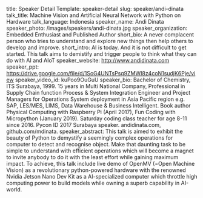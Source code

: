 title: Speaker Detail
Template: speaker-detail
slug: speaker/andi-dinata
talk_title: Machine Vision and Artificial Neural Network with Python on Hardware
talk_language: Indonesia
speaker_name: Andi Dinata
speaker_photo: /images/speakers/andi-dinata.jpg
speaker_organization: Embedded Enthusiast and Published Author
short_bio: A never complacent person who tries to understand and explore new things then help others to develop and improve.
short_intro: AI is today. And it is not difficult to get started. This talk aims to demistify and trigger people to think what they can do with AI and AIoT
speaker_website: http://www.andidinata.com
speaker_ppt: https://drive.google.com/file/d/1SoG4UNTsPsq9ZMWI8z4coN1sudjK6Pje/view
speaker_video_id: kuPoo9OuGuU
speaker_bio: Bachelor of Chemistry, ITS Surabaya, 1999. 15 years in Multi National Company, Professional in Supply Chain function Process & System Integration Engineer and Project Managers for Operations System deployment in Asia Pacific region e.g. SAP, LES/MES, LIMS, Data Warehouse & Business Intelligent. Book author Physical Computing with Raspberry Pi (April 2017), Fun Coding with Micropython (January 2019). Saturday coding class teacher for age 8-11 since 2016. Pycon ID 2017 Surabaya speaker. andidinata.com, github.com/mdinata.
speaker_abstract: This talk is aimed to exhibit the beauty of Python to demystify a seemingly complex operations for computer to detect and recognise object. 
    Make that daunting task to be simple to understand with efficient operations which will become a magnet to invite anybody to do it with the least effort while gaining maximum impact. To achieve, this talk include live demo of OpenMV (=Open Machine Vision) as a revolutionary python-powered hardware with the renowned Nvidia Jetson Nano Dev Kit as a AI-specialized computer which throttle high computing power to build models while owning a superb capability in AI-world. 
